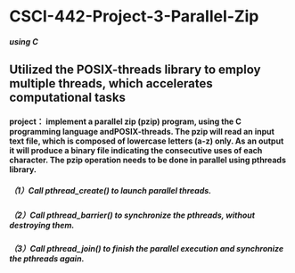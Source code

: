 # CSCI-442-Project-3-Parallel-Zip
##### using C

## Utilized the POSIX-threads library to employ multiple threads, which accelerates computational tasks 

#### project： implement a parallel zip (pzip) program, using the C programming language andPOSIX-threads. The pzip will read an input text file, which is composed of lowercase letters (a-z) only. As an output it will produce a binary file indicating the consecutive uses of each character. The pzip operation needs to be done in parallel using pthreads library.
##### （1）Call pthread_create() to launch parallel threads.
##### （2）Call pthread_barrier() to synchronize the pthreads, without destroying them.
##### （3）Call pthread_join() to finish the parallel execution and synchronize the pthreads again.
